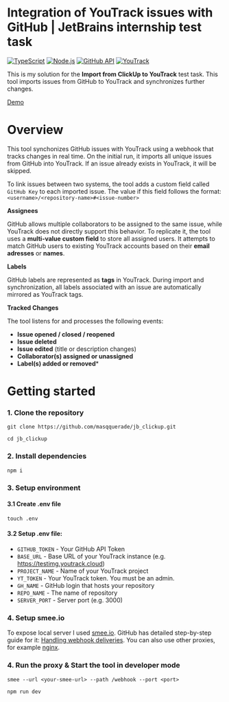 # Integration of YouTrack issues with GitHub | JetBrains internship test task
[![TypeScript](https://img.shields.io/badge/TypeScript-5.x-blue)](#)
[![Node.js](https://img.shields.io/badge/Node.js-18%2B-green)](#)
[![GitHub API](https://img.shields.io/badge/GitHub-REST%20API-black)](#)
[![YouTrack](https://img.shields.io/badge/YouTrack-REST%20API-purple)](#)

This is my solution for the **Import from ClickUp to YouTrack** test task. This tool imports issues from GitHub to YouTrack and synchronizes further changes.

[Demo](https://youtu.be/ZjaPEp95DzY)

# Overview
This tool synchonizes GitHub issues with YouTrack using a webhook that tracks changes in real time.
On the initial run, it imports all unique issues from GitHub into YouTrack.
If an issue already exists in YouTrack, it will be skipped.

To link issues between two systems, the tool adds a custom field called `GitHub Key` to each imported issue. The value if this field follows the format: `<username>/<repository-name>#<issue-number>`

**Assignees**

GitHub allows multiple collaborators to be assigned to the same issue, while YouTrack does not directly support this behavior. To replicate it, the tool uses a **multi-value custom field** to store all assigned users. It attempts to match GitHub users to existing YouTrack accounts based on their **email adresses** or **names**.

**Labels**

GitHub labels are represented as **tags** in YouTrack. During import and synchronization, all labels associated with an issue are automatically mirrored as YouTrack tags.

**Tracked Changes**

The tool listens for and processes the following events:

- **Issue opened / closed / reopened**
- **Issue deleted**
- **Issue edited** (title or description changes)
- **Collaborator(s) assigned or unassigned**
- **Label(s) added or removed***

# Getting started
### 1. Clone the repository
`git clone https://github.com/masqquerade/jb_clickup.git`

`cd jb_clickup`

### 2. Install dependencies
`npm i`

### 3. Setup environment
#### 3.1 Create .env file
`touch .env`

#### 3.2 Setup .env file:
- `GITHUB_TOKEN` - Your GitHub API Token
- `BASE_URL` - Base URL of your YouTrack instance (e.g. https://testimg.youtrack.cloud)
- `PROJECT_NAME` - Name of your YouTrack project
- `YT_TOKEN` - Your YouTrack token. You must be an admin.
- `GH_NAME` - GitHub login that hosts your repository
- `REPO_NAME` - The name of repository
- `SERVER_PORT` - Server port (e.g. 3000)

### 4. Setup smee.io
To expose local server I used [smee.io](https://smee.io/). 
GitHub has detailed step-by-step guide for it: [Handling webhook deliveries](https://docs.github.com/en/webhooks/using-webhooks/handling-webhook-deliveries). You can also use other proxies, for example [nginx](https://nginx.org/).

### 4. Run the proxy & Start the tool in developer mode
`smee --url <your-smee-url> --path /webhook --port <port>`

`npm run dev`
